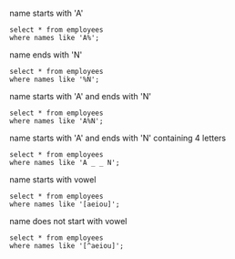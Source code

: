 name starts with 'A'
```
select * from employees
where names like 'A%';
```

name ends with 'N'
```
select * from employees
where names like '%N';
```

name starts with 'A' and ends with 'N'
```
select * from employees
where names like 'A%N';
```

name starts with 'A' and ends with 'N' containing 4 letters
```
select * from employees
where names like 'A _ _ N';
```

name starts with vowel
```
select * from employees
where names like '[aeiou]';
```

name does not  start with vowel
```
select * from employees
where names like '[^aeiou]';
```

